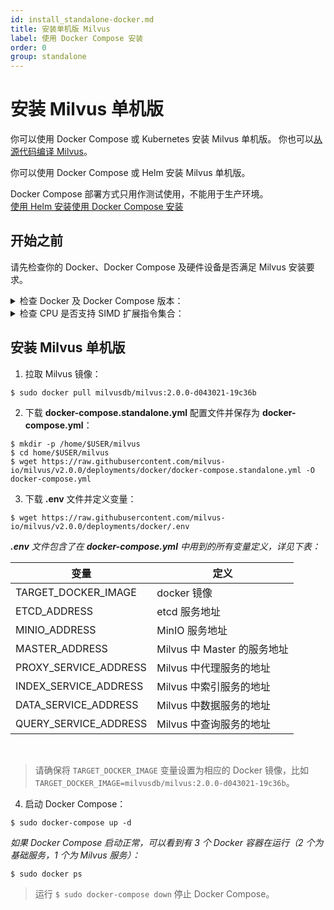```yaml
---
id: install_standalone-docker.md
title: 安装单机版 Milvus
label: 使用 Docker Compose 安装
order: 0
group: standalone
---
```


# 安装 Milvus 单机版

你可以使用 Docker Compose 或 Kubernetes 安装 Milvus 单机版。
你也可以[从源代码编译 Milvus](https://github.com/milvus-io/milvus/blob/master/INSTALL.md)。

你可以使用 Docker Compose 或 Helm 安装 Milvus 单机版。
<div class="alert note">
Docker Compose 部署方式只用作测试使用，不能用于生产环境。
</div>

<div class="tab-wrapper"><a href="install_standalone-helm.md" class=''>使用 Helm 安装</a><a href="install_standalone-docker.md" class='active '>使用 Docker Compose 安装</a></div>


## 开始之前

请先检查你的 Docker、Docker Compose 及硬件设备是否满足 Milvus 安装要求。

<details><summary>检查 Docker 及 Docker Compose 版本：</summary>

- 运行 `$ sudo docker info` 确认 Docker 版本。建议使用 19.03 或以上版本。

> 安装 Docker 步骤见 [Docker CE/EE 官方安装说明](https://docs.docker.com/get-docker/)。

- 运行 `$ sudo docker-compose version` 确认 Docker Compose 版本。建议使用 1.25.1 或以上版本。 

> 安装 Docker Compose 步骤见 [Docker Compose 官方安装说明](https://docs.docker.com/compose/install/)。
</details>

<details><summary>检查 CPU 是否支持 SIMD 扩展指令集合：</summary>

Milvus 在构建索引和查询向量时依赖 CPU 对 SIMD (Single Instruction Multiple Data) 扩展指令集合的支持。请确保运行 Milvus 的 CPU 至少支持以下一种 SIMD 指令集合：

- SSE4.2
- AVX
- AVX2
- AVX512

使用 lscpu 命令以检查 CPU 是否支持特定 SIMD 指令集合：
```
$ lscpu | grep -e sse4_2 -e avx -e avx2 -e avx512
```

</details>



## 安装 Milvus 单机版


1. 拉取 Milvus 镜像：
```
$ sudo docker pull milvusdb/milvus:2.0.0-d043021-19c36b
```
2. 下载 **docker-compose.standalone.yml** 配置文件并保存为 **docker-compose.yml**：

```
$ mkdir -p /home/$USER/milvus
$ cd home/$USER/milvus
$ wget https://raw.githubusercontent.com/milvus-io/milvus/v2.0.0/deployments/docker/docker-compose.standalone.yml -O docker-compose.yml
```
3. 下载 **.env** 文件并定义变量：
```
$ wget https://raw.githubusercontent.com/milvus-io/milvus/v2.0.0/deployments/docker/.env
```
***.env** 文件包含了在 **docker-compose.yml** 中用到的所有变量定义，详见下表：*

| 变量      | 定义 |
| ----------- | ----------- |
| TARGET_DOCKER_IMAGE         | docker 镜像       |
| ETCD_ADDRESS   | 	etcd 服务地址        |
| MINIO_ADDRESS      | MinIO 服务地址       |
| MASTER_ADDRESS   | Milvus 中 Master 的服务地址       |
| PROXY_SERVICE_ADDRESS      | Milvus 中代理服务的地址    |
| INDEX_SERVICE_ADDRESS   | Milvus 中索引服务的地址      |
| DATA_SERVICE_ADDRESS      | Milvus 中数据服务的地址      |
| QUERY_SERVICE_ADDRESS   | Milvus 中查询服务的地址       |

<br/>

> 请确保将 `TARGET_DOCKER_IMAGE` 变量设置为相应的 Docker 镜像，比如 `TARGET_DOCKER_IMAGE=milvusdb/milvus:2.0.0-d043021-19c36b`。


4. 启动 Docker Compose：
```
$ sudo docker-compose up -d 
```

*如果 Docker Compose 启动正常，可以看到有 3 个 Docker 容器在运行（2 个为基础服务，1 个为 Milvus 服务）：*
```
$ sudo docker ps 
```

> 运行 `$ sudo docker-compose down` 停止 Docker Compose。

